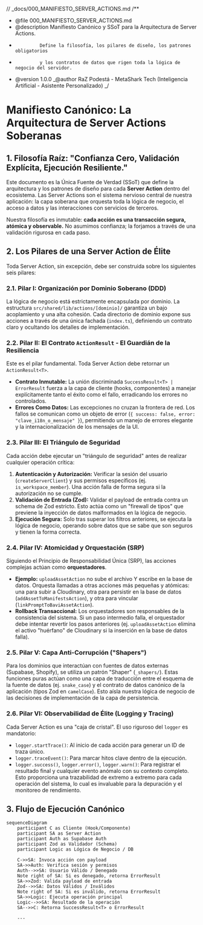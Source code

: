 // \_docs/000_MANIFIESTO_SERVER_ACTIONS.md
/\*\*

- @file 000_MANIFIESTO_SERVER_ACTIONS.md
- @description Manifiesto Canónico y SSoT para la Arquitectura de Server Actions.
-              Define la filosofía, los pilares de diseño, los patrones obligatorios
-              y los contratos de datos que rigen toda la lógica de negocio del servidor.
- @version 1.0.0
  _@author RaZ Podestá - MetaShark Tech (Inteligencia Artificial - Asistente Personalizado)
  _/

# Manifiesto Canónico: La Arquitectura de Server Actions Soberanas

## 1. Filosofía Raíz: "Confianza Cero, Validación Explícita, Ejecución Resiliente."

Este documento es la Única Fuente de Verdad (SSoT) que define la arquitectura y los patrones de diseño para cada **Server Action** dentro del ecosistema. Las Server Actions son el sistema nervioso central de nuestra aplicación: la capa soberana que orquesta toda la lógica de negocio, el acceso a datos y las interacciones con servicios de terceros.

Nuestra filosofía es inmutable: **cada acción es una transacción segura, atómica y observable.** No asumimos confianza; la forjamos a través de una validación rigurosa en cada paso.

## 2. Los Pilares de una Server Action de Élite

Toda Server Action, sin excepción, debe ser construida sobre los siguientes seis pilares:

### 2.1. Pilar I: Organización por Dominio Soberano (DDD)

La lógica de negocio está estrictamente encapsulada por dominio. La estructura `src/shared/lib/actions/[dominio]/` garantiza un bajo acoplamiento y una alta cohesión. Cada directorio de dominio expone sus acciones a través de una única fachada (`index.ts`), definiendo un contrato claro y ocultando los detalles de implementación.

### 2.2. Pilar II: El Contrato `ActionResult` - El Guardián de la Resiliencia

Este es el pilar fundamental. Toda Server Action debe retornar un `ActionResult<T>`.

- **Contrato Inmutable:** La unión discriminada `SuccessResult<T> | ErrorResult` fuerza a la capa de cliente (hooks, componentes) a manejar explícitamente tanto el éxito como el fallo, erradicando los errores no controlados.
- **Errores Como Datos:** Las excepciones no cruzan la frontera de red. Los fallos se comunican como un objeto de error (`{ success: false, error: "clave_i18n_o_mensaje" }`), permitiendo un manejo de errores elegante y la internacionalización de los mensajes de la UI.

### 2.3. Pilar III: El Triángulo de Seguridad

Cada acción debe ejecutar un "triángulo de seguridad" antes de realizar cualquier operación crítica:

1.  **Autenticación y Autorización:** Verificar la sesión del usuario (`createServerClient`) y sus permisos específicos (ej. `is_workspace_member`). Una acción falla de forma segura si la autorización no se cumple.
2.  **Validación de Entrada (Zod):** Validar el payload de entrada contra un schema de Zod estricto. Esto actúa como un "firewall de tipos" que previene la inyección de datos malformados en la lógica de negocio.
3.  **Ejecución Segura:** Solo tras superar los filtros anteriores, se ejecuta la lógica de negocio, operando sobre datos que se sabe que son seguros y tienen la forma correcta.

### 2.4. Pilar IV: Atomicidad y Orquestación (SRP)

Siguiendo el Principio de Responsabilidad Única (SRP), las acciones complejas actúan como **orquestadores**.

- **Ejemplo:** `uploadAssetAction` no sube el archivo Y escribe en la base de datos. Orquesta llamadas a otras acciones más pequeñas y atómicas: una para subir a Cloudinary, otra para persistir en la base de datos (`addAssetToManifestsAction`), y otra para vincular (`linkPromptToBaviAssetAction`).
- **Rollback Transaccional:** Los orquestadores son responsables de la consistencia del sistema. Si un paso intermedio falla, el orquestador debe intentar revertir los pasos anteriores (ej. `uploadAssetAction` elimina el activo "huérfano" de Cloudinary si la inserción en la base de datos falla).

### 2.5. Pilar V: Capa Anti-Corrupción ("Shapers")

Para los dominios que interactúan con fuentes de datos externas (Supabase, Shopify), se utiliza un patrón "Shaper" (`_shapers/`). Estas funciones puras actúan como una capa de traducción entre el esquema de la fuente de datos (ej. `snake_case`) y el contrato de datos canónico de la aplicación (tipos Zod en `camelCase`). Esto aísla nuestra lógica de negocio de las decisiones de implementación de la capa de persistencia.

### 2.6. Pilar VI: Observabilidad de Élite (Logging y Tracing)

Cada Server Action es una "caja de cristal". El uso riguroso del `logger` es mandatorio:

- `logger.startTrace()`: Al inicio de cada acción para generar un ID de traza único.
- `logger.traceEvent()`: Para marcar hitos clave dentro de la ejecución.
- `logger.success()`, `logger.error()`, `logger.warn()`: Para registrar el resultado final y cualquier evento anómalo con su contexto completo.
  Esto proporciona una trazabilidad de extremo a extremo para cada operación del sistema, lo cual es invaluable para la depuración y el monitoreo de rendimiento.

## 3. Flujo de Ejecución Canónico

```mermaid
sequenceDiagram
    participant C as Cliente (Hook/Componente)
    participant SA as Server Action
    participant Auth as Supabase Auth
    participant Zod as Validador (Schema)
    participant Logic as Lógica de Negocio / DB

    C->>SA: Invoca acción con payload
    SA->>Auth: Verifica sesión y permisos
    Auth-->>SA: Usuario Válido / Denegado
    Note right of SA: Si es denegado, retorna ErrorResult
    SA->>Zod: Valida payload de entrada
    Zod-->>SA: Datos Válidos / Inválidos
    Note right of SA: Si es inválido, retorna ErrorResult
    SA->>Logic: Ejecuta operación principal
    Logic-->>SA: Resultado de la operación
    SA-->>C: Retorna SuccessResult<T> o ErrorResult

    ---

```

